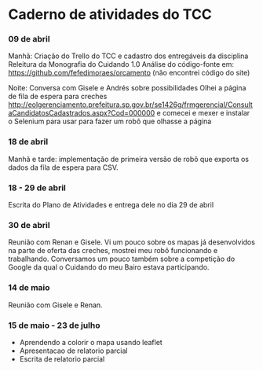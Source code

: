 # Caderno de atividades do TCC

### 09 de abril  
Manhã: 
Criação do Trello do TCC e cadastro dos entregáveis da disciplina
Releitura da Monografia do Cuidando 1.0 
Análise do código-fonte em: https://github.com/fefedimoraes/orcamento (não encontrei código do site)

Noite:
Conversa com Gisele e Andrés sobre possibilidades 
Olhei a página de fila de espera para creches http://eolgerenciamento.prefeitura.sp.gov.br/se1426g/frmgerencial/ConsultaCandidatosCadastrados.aspx?Cod=000000 e comecei e mexer e instalar o Selenium para usar para fazer um robô que olhasse a página

### 18 de abril

Manhã e tarde: implementação de primeira versão de robô que exporta os dados da fila de espera para CSV. 

### 18 - 29 de abril

Escrita do Plano de Atividades e entrega dele no dia 29 de abril

### 30 de abril

Reunião com Renan e Gisele. Vi um pouco sobre os mapas já desenvolvidos na parte de oferta das creches, mostrei meu robô funcionando e trabalhando. Conversamos um pouco também sobre a competição do Google da qual o Cuidando do meu Bairo estava participando.

### 14 de maio

Reunião com Gisele e Renan.

### 15 de maio - 23 de julho
* Aprendendo a colorir o mapa usando leaflet
* Apresentacao de relatorio parcial
* Escrita de relatorio parcial
